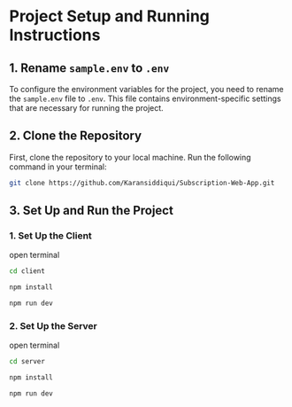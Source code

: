 # Project Setup and Running Instructions

## 1. Rename `sample.env` to `.env`

To configure the environment variables for the project, you need to rename the `sample.env` file to `.env`. This file contains environment-specific settings that are necessary for running the project.




## 2. Clone the Repository

First, clone the repository to your local machine. Run the following command in your terminal:

```bash
git clone https://github.com/Karansiddiqui/Subscription-Web-App.git

```

## 3.  Set Up and Run the Project

### 1. Set Up the Client
open terminal
``` bash
cd client

npm install

npm run dev

```
### 2. Set Up the Server
open terminal
``` bash
cd server

npm install

npm run dev

```

